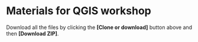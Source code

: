 # Materials for QGIS workshop
Download all the files by clicking the **[Clone or download]** button above and then **[Download ZIP]**. 
